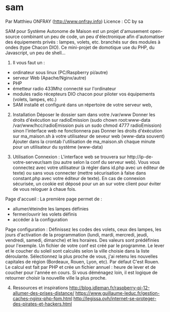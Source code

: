 # sam

Par Matthieu ONFRAY (http://www.onfray.info)
Licence : CC by sa

SAM pour Système Autonome de Maison est un projet d'amusement open-source combinant un peu de code, un peu d'électronique afin d'automatiser des équipements privés : lampes, volets, etc. branchés sur des modules à ondes (type Chacon DIO). Ce mini-projet de domotique use du PHP, du Javascript, un peu de shell...

1) Il vous faut un :
- ordinateur sous linux (PC/Raspberry pi/autre)
- serveur Web (Apache/Nginx/autre)
- PHP
- émetteur radio 433Mhz connecté sur l'ordinateur
- modules radio récepteurs DIO chacon pour piloter vos équipements (volets, lampes, etc.)
- SAM installé et configuré dans un répertoire de votre serveur web, 

2) Installation
Déposer le dossier sam dans votre /var/www
Donner les droits d'éxécution sur radioEmission (sudo chown root:www-data /var/www/hcc/radioEmission
puis un sudo chmod 4777 radioEmission) sinon l'interface web ne fonctionnera pas
Donner les droits d'éxécution sur ma_maison.sh à votre utilisateur de seveur web (www-data souvent)
Ajouter dans la crontab l'utilisation de ma_maison.sh chaque minute pour un utilisateur du système (www-data)

3) Utilisation
Connexion : 
L'interface web se trouvera sur http://ip-de-votre-serveur/sam (ou autre selon la conf du serveur web).
Vous vous connectez avec votre utilisateur (à régler dans id.php avec un éditeur de texte) ou sans vous connecter (mettre sécurisation à false dans constant.php avec votre éditeur de texte). En cas de connexion sécurisée, un cookie est déposé pour un an sur votre client pour éviter de vous reloguer à chaue fois.

Page d'accueil :
La première page permet de :
- allumer/éteindre les lampes définies 
- fermer/ouvrir les volets définis
- accéder à la configuration

Page configuration :
Définissez les codes des volets, ceux des lampes, les jours d'activation de la programmation (lundi, mardi, mercredi, jeudi, vendredi, samedi, dimanche) et les horaires. Des valeurs sont prédéfinies pour l'exemple. Un fichier de votre conf est créé par le programme.
Le lever et le coucher du soleil sont calculés selon la ville choisie dans la liste déroulante. Sélectionnez la plus proche de vous, j'ai retenu les nouvelles capitales de région (Bordeaux, Rouen, Lyon, etc). Par défaut C'est Rouen.
Le calcul est fait par PHP et crée un fichier annuel : heure de lever et de coucher pour l'année en cours. Si vous déménagez loin, il est logique de retourner choisir la nouvellle ville la plus proche.

4) Ressources et inspirations
http://blog.idleman.fr/raspberry-pi-12-allumer-des-prises-distance/
https://www.guillaume-leduc.fr/gestion-caches-nginx-php-fpm.html
http://legissa.ovh/internet-se-proteger-des-pirates-et-hackers.html
